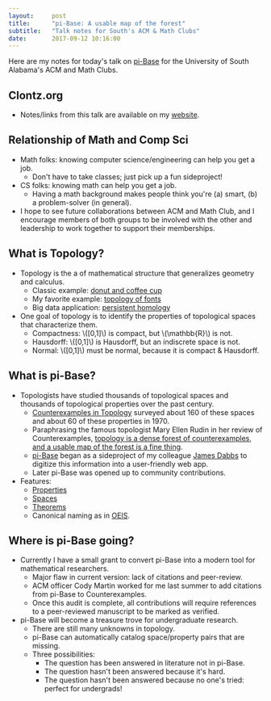 ```yaml
---
layout:     post
title:      "pi-Base: A usable map of the forest"
subtitle:   "Talk notes for South's ACM & Math Clubs"
date:       2017-09-12 10:16:00
---
```


Here are my notes for today's talk on [pi-Base][pi-base] for
the University of South Alabama's ACM and Math Clubs.

## Clontz.org

- Notes/links from this talk are available on my [website](http://clontz.org).

## Relationship of Math and Comp Sci

- Math folks: knowing computer science/engineering can help you get a job.
    - Don't have to take classes; just pick up a fun sideproject!
- CS folks: knowing math can help you get a job.
    - Having a math background makes people think you're (a) smart,
      (b) a problem-solver (in general).
- I hope to see future collaborations between ACM and Math Club, and I
  encourage members of both groups to be involved with the other and
  leadership to work together to support their memberships.

## What is Topology?

- Topology is the a of mathematical structure that generalizes geometry
  and calculus.
    - Classic example: [donut and coffee cup][donut]
    - My favorite example: [topology of fonts][font-puzzle]
    - Big data application: [persistent homology][ph]
- One goal of topology is to identify the properties of topological spaces
  that characterize them.
    - Compactness: \\([0,1]\\) is compact, but
      \\(\mathbb{R}\\) is not.
    - Hausdorff: \\([0,1]\\) is Hausdorff, but an indiscrete space is not.
    - Normal: \\([0,1]\\) must be normal, because it is compact & Hausdorff.

## What is pi-Base?

- Topologists have studied thousands of topological spaces and thousands of
  topological properties over the past century.
    - [Counterexamples in Topology][counterexamples] surveyed about 160 of
      these spaces and about 60 of these properties in 1970.
    - Paraphrasing the famous topologist Mary Ellen Rudin in her
      review of Counterexamples,
      [topology is a dense forest of counterexamples, and a usable map of the forest is a fine thing][rudin-quote].
    - [pi-Base][pi-base] began as a sideproject of my colleague
      [James Dabbs][dabbs] to digitize this information into a user-friendly
      web app.
    - Later pi-Base was opened up to community contributions.
- Features:
    - [Properties][properties]
    - [Spaces][spaces]
    - [Theorems][theorems]
    - Canonical naming as in [OEIS][oeis].

## Where is pi-Base going?

- Currently I have a small grant to convert pi-Base into a modern tool for
  mathematical researchers.
    - Major flaw in current version: lack of citations and peer-review.
    - ACM officer Cody Martin worked for me last summer to add citations
      from pi-Base to Counterexamples.
    - Once this audit is complete, all contributions will require references
      to a peer-reviewed manuscript to be marked as verified.
- pi-Base will become a treasure trove for undergraduate research.
    - There are still many unknowns in topology.
    - pi-Base can automatically catalog space/property pairs that are missing.
    - Three possibilities:
        - The question has been answered in literature not in pi-Base.
        - The question hasn't been answered because it's hard.
        - The question hasn't been answered because no one's tried: perfect
          for undergrads!

[pi-base]: http://pibase.org
[donut]: https://en.wikipedia.org/wiki/Topology#/media/File:Mug_and_Torus_morph.gif
[ph]: https://www.math.upenn.edu/~ghrist/preprints/barcodes.pdf
[font-puzzle]: http://mappmath.org/puzzles/
[counterexamples]: https://en.wikipedia.org/wiki/Counterexamples_in_Topology
[dabbs]: http://jdabbs.com/
[properties]: https://topology.jdabbs.com/properties/P000013
[spaces]: https://topology.jdabbs.com/spaces/S000026
[theorems]: https://topology.jdabbs.com/spaces/S000026/properties/P000013
[rudin-quote]: http://www.jstor.org/stable/2318037?origin=crossref&seq=2#page_scan_tab_contents
[oeis]: http://oeis.org/A000045
